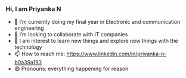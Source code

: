 ### Hi, I am Priyanka N


- 🔭 I’m currently doing my final year in Electronic and communication engineering
- 👯 I’m looking to collaborate with IT companies
- 💬 I am interest to learn new things and explore new things with the technology
- 📫 How to reach me: https://www.linkedin.com/in/priyanka-n-b0a39a193
- 😄 Pronouns: everything happening for reason
